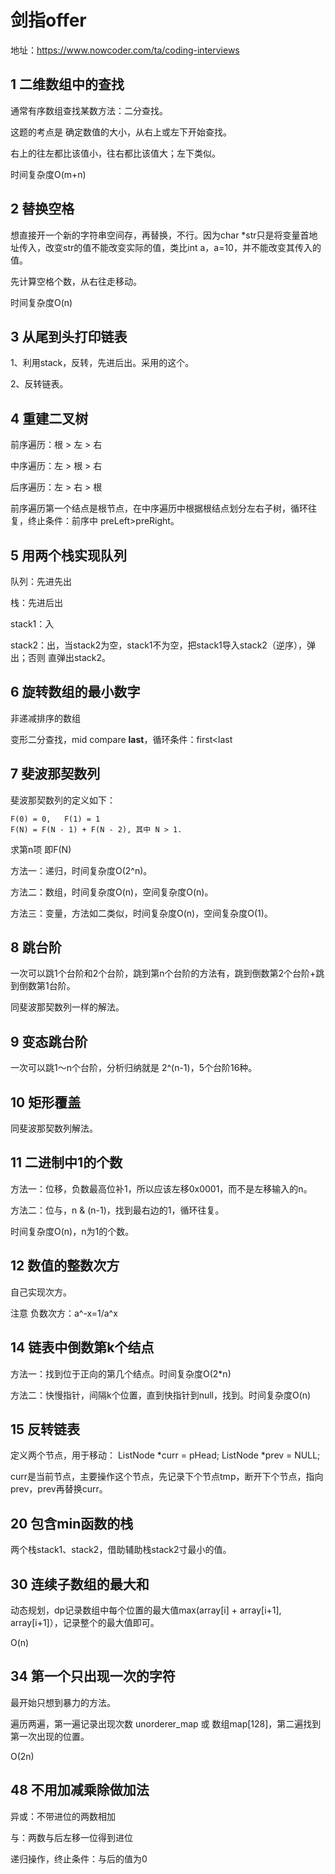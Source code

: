 # 剑指offer

地址：https://www.nowcoder.com/ta/coding-interviews

## 1 二维数组中的查找

通常有序数组查找某数方法：二分查找。

这题的考点是 确定数值的大小，从右上或左下开始查找。

右上的往左都比该值小，往右都比该值大；左下类似。

时间复杂度O(m+n)



## 2 替换空格

想直接开一个新的字符串空间存，再替换，不行。因为char *str只是将变量首地址传入，改变str的值不能改变实际的值，类比int a，a=10，并不能改变其传入的值。

先计算空格个数，从右往走移动。

时间复杂度O(n)



## 3 从尾到头打印链表

1、利用stack，反转，先进后出。采用的这个。

2、反转链表。



## 4 重建二叉树

前序遍历：根 > 左 > 右

中序遍历：左 > 根 > 右

后序遍历：左 > 右 > 根

前序遍历第一个结点是根节点，在中序遍历中根据根结点划分左右子树，循环往复，终止条件：前序中 preLeft>preRight。



## 5 用两个栈实现队列

队列：先进先出

栈：先进后出

stack1：入

stack2：出，当stack2为空，stack1不为空，把stack1导入stack2（逆序），弹出；否则 直弹出stack2。



## 6 旋转数组的最小数字

非递减排序的数组

变形二分查找，mid compare **last**，循环条件：first<last



## 7 斐波那契数列

斐波那契数列的定义如下：

```
F(0) = 0,   F(1) = 1
F(N) = F(N - 1) + F(N - 2), 其中 N > 1.
```

求第n项 即F(N)

方法一：递归，时间复杂度O(2^n)。

方法二：数组，时间复杂度O(n)，空间复杂度O(n)。

方法三：变量，方法如二类似，时间复杂度O(n)，空间复杂度O(1)。



## 8 跳台阶

一次可以跳1个台阶和2个台阶，跳到第n个台阶的方法有，跳到倒数第2个台阶+跳到倒数第1台阶。

同斐波那契数列一样的解法。



## 9 变态跳台阶

一次可以跳1～n个台阶，分析归纳就是 2^(n-1)，5个台阶16种。



## 10 矩形覆盖

同斐波那契数列解法。



## 11 二进制中1的个数

方法一：位移，负数最高位补1，所以应该左移0x0001，而不是左移输入的n。

方法二：位与，n & (n-1)，找到最右边的1，循环往复。

时间复杂度O(n)，n为1的个数。



## 12 数值的整数次方

自己实现次方。

注意 负数次方：a^-x=1/a^x



## 14 链表中倒数第k个结点

方法一：找到位于正向的第几个结点。时间复杂度O(2*n)

方法二：快慢指针，间隔k个位置，直到快指针到null，找到。时间复杂度O(n)



## 15 反转链表

定义两个节点，用于移动：
ListNode *curr = pHead;
ListNode *prev = NULL;

curr是当前节点，主要操作这个节点，先记录下个节点tmp，断开下个节点，指向prev，prev再替换curr。



## 20 包含min函数的栈

两个栈stack1、stack2，借助辅助栈stack2寸最小的值。



## 30 连续子数组的最大和

动态规划，dp记录数组中每个位置的最大值max(array[i] + array[i+1], array[i+1]），记录整个的最大值即可。

O(n)



## 34 第一个只出现一次的字符

最开始只想到暴力的方法。

遍历两遍，第一遍记录出现次数 unorderer_map 或 数组map[128]，第二遍找到第一次出现的位置。

O(2n)






## 48 不用加减乘除做加法

异或：不带进位的两数相加

与：两数与后左移一位得到进位

递归操作，终止条件：与后的值为0

